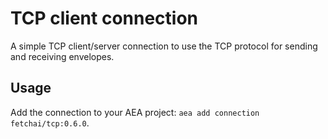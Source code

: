 # TCP client connection
A simple TCP client/server connection to use the TCP protocol for sending and receiving envelopes.

## Usage
Add the connection to your AEA project: `aea add connection fetchai/tcp:0.6.0`.
